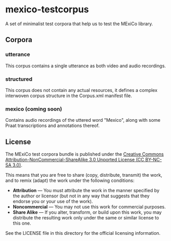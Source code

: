 mexico-testcorpus
=================

A set of minimalist test corpora that help us to test the MExiCo library.

## Corpora

### utterance

This corpus contains a single utterance as both video and audio recordings.

### structured

This corpus does not contain any actual resources, it defines a complex
interwoven corpus structure in the Corpus.xml manifest file.

### mexico (coming soon)

Contains audio recordings of the uttered word "Mexico", along with some
Praat transcriptions and annotations thereof.

## License

The MExiCo test corpora bundle is published under the [Creative Commons
Attribution-NonCommercial-ShareAlike 3.0 Unported
License (CC BY-NC-SA 3.0)](http://creativecommons.org/licenses/by-nc-sa/3.0/).

This means that you are free to share (copy, distribute, transmit) the work,
and to remix (adapt) the work under the following conditions:

* __Attribution__ — You must attribute the work in the manner specified by
  the author or licensor (but not in any way that suggests that they endorse
  you or your use of the work).
* __Noncommercial__ — You may not use this work for commercial purposes.
* __Share Alike__ — If you alter, transform, or build upon this work,
  you may distribute the resulting work only under the same or
  similar license to this one.

See the LICENSE file in this directory for the official licensing information.